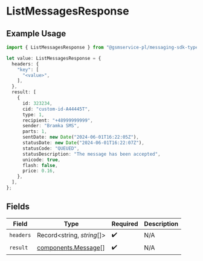 # ListMessagesResponse

## Example Usage

```typescript
import { ListMessagesResponse } from "@gsmservice-pl/messaging-sdk-typescript/models/operations";

let value: ListMessagesResponse = {
  headers: {
    "key": [
      "<value>",
    ],
  },
  result: [
    {
      id: 323234,
      cid: "custom-id-A44445T",
      type: 1,
      recipient: "+48999999999",
      sender: "Bramka SMS",
      parts: 1,
      sentDate: new Date("2024-06-01T16:22:05Z"),
      statusDate: new Date("2024-06-01T16:22:07Z"),
      statusCode: "QUEUED",
      statusDescription: "The message has been accepted",
      unicode: true,
      flash: false,
      price: 0.16,
    },
  ],
};
```

## Fields

| Field                                                      | Type                                                       | Required                                                   | Description                                                |
| ---------------------------------------------------------- | ---------------------------------------------------------- | ---------------------------------------------------------- | ---------------------------------------------------------- |
| `headers`                                                  | Record<string, *string*[]>                                 | :heavy_check_mark:                                         | N/A                                                        |
| `result`                                                   | [components.Message](../../models/components/message.md)[] | :heavy_check_mark:                                         | N/A                                                        |